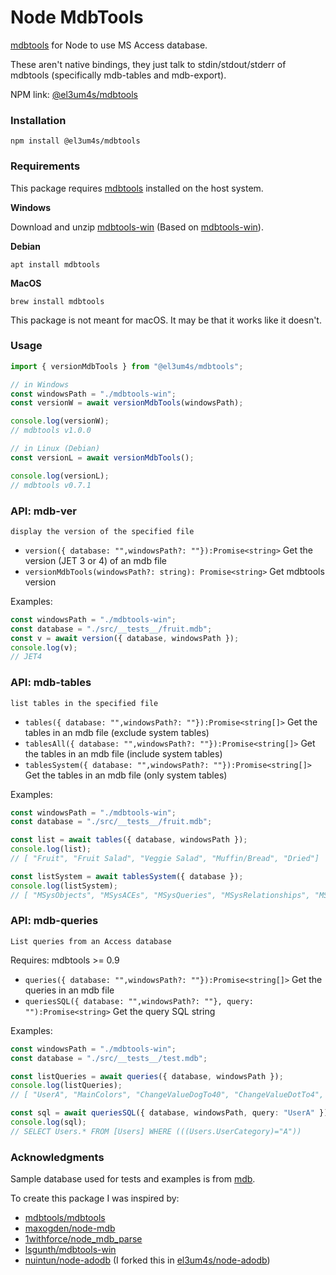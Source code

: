 # Node MdbTools

[mdbtools](https://github.com/mdbtools/mdbtools) for Node to use MS Access database.

These aren't native bindings, they just talk to stdin/stdout/stderr of mdbtools (specifically mdb-tables and mdb-export).

NPM link: [@el3um4s/mdbtools](https://www.npmjs.com/package/@el3um4s/mdbtools)

### Installation

```
npm install @el3um4s/mdbtools
```

### Requirements

This package requires [mdbtools](https://github.com/mdbtools/mdbtools) installed on the host system.

**Windows**

Download and unzip [mdbtools-win](utils/mdbtools-win.zip) (Based on [mdbtools-win](https://github.com/lsgunth/mdbtools-win)).

**Debian**

```
apt install mdbtools
```

**MacOS**

```
brew install mdbtools
```

This package is not meant for macOS. It may be that it works like it doesn't.

### Usage

```ts
import { versionMdbTools } from "@el3um4s/mdbtools";

// in Windows
const windowsPath = "./mdbtools-win";
const versionW = await versionMdbTools(windowsPath);

console.log(versionW);
// mdbtools v1.0.0

// in Linux (Debian)
const versionL = await versionMdbTools();

console.log(versionL);
// mdbtools v0.7.1
```

### API: mdb-ver

`display the version of the specified file`

- `version({ database: "",windowsPath?: ""}):Promise<string>` Get the version (JET 3 or 4) of an mdb file
- `versionMdbTools(windowsPath?: string): Promise<string>` Get mdbtools version

Examples:

```ts
const windowsPath = "./mdbtools-win";
const database = "./src/__tests__/fruit.mdb";
const v = await version({ database, windowsPath });
console.log(v);
// JET4
```

### API: mdb-tables

`list tables in the specified file`

- `tables({ database: "",windowsPath?: ""}):Promise<string[]>` Get the tables in an mdb file (exclude system tables)
- `tablesAll({ database: "",windowsPath?: ""}):Promise<string[]>` Get the tables in an mdb file (include system tables)
- `tablesSystem({ database: "",windowsPath?: ""}):Promise<string[]>` Get the tables in an mdb file (only system tables)

Examples:

```ts
const windowsPath = "./mdbtools-win";
const database = "./src/__tests__/fruit.mdb";

const list = await tables({ database, windowsPath });
console.log(list);
// [ "Fruit", "Fruit Salad", "Veggie Salad", "Muffin/Bread", "Dried"]

const listSystem = await tablesSystem({ database });
console.log(listSystem);
// [ "MSysObjects", "MSysACEs", "MSysQueries", "MSysRelationships", "MSysAccessObjects", "MSysNavPaneGroupCategories", "MSysNavPaneGroups", "MSysNavPaneGroupToObjects", "MSysNavPaneObjectIDs", "MSysAccessXML", "MSysNameMap" ]
```

### API: mdb-queries

`List queries from an Access database`

Requires: mdbtools >= 0.9

- `queries({ database: "",windowsPath?: ""}):Promise<string[]>` Get the queries in an mdb file
- `queriesSQL({ database: "",windowsPath?: ""}, query: ""):Promise<string>` Get the query SQL string

Examples:

```ts
const windowsPath = "./mdbtools-win";
const database = "./src/__tests__/test.mdb";

const listQueries = await queries({ database, windowsPath });
console.log(listQueries);
// [ "UserA", "MainColors", "ChangeValueDogTo40", "ChangeValueDotTo4", "AddApple", "DeleteApple", "aàeèéiìoòuù"]

const sql = await queriesSQL({ database, windowsPath, query: "UserA" });
console.log(sql);
// SELECT Users.* FROM [Users] WHERE (((Users.UserCategory)="A"))
```

### Acknowledgments

Sample database used for tests and examples is from [mdb](https://github.com/maxogden/node-mdb).

To create this package I was inspired by:

- [mdbtools/mdbtools](https://github.com/mdbtools/mdbtools)
- [maxogden/node-mdb](https://github.com/maxogden/node-mdb)
- [1withforce/node_mdb_parse](https://github.com/maxogden/node-mdb)
- [lsgunth/mdbtools-win](https://github.com/lsgunth/mdbtools-win)
- [nuintun/node-adodb](https://github.com/nuintun/node-adodb) (I forked this in [el3um4s/node-adodb](https://github.com/el3um4s/node-adodb))

